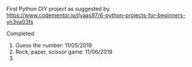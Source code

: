 First Python DIY project as suggested by https://www.codementor.io/ilyaas97/6-python-projects-for-beginners-yn3va03fs

Completed:
1) Guess the number: 11/05/2019
2) Rock, paper, scissor game: 11/06/2019
3) 
